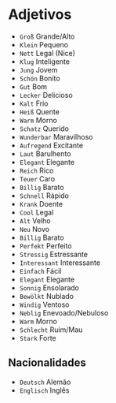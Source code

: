 # Adjetivos

-   `Groß` Grande/Alto
-   `Klein` Pequeno
-   `Nett` Legal (Nice)
-   `Klug` Inteligente
-   `Jung` Jovem
-   `Schön` Bonito
-   `Gut` Bom
-   `Lecker` Delicioso
-   `Kalt` Frio
-   `Heiß` Quente
-   `Warm` Morno
-   `Schatz` Querido
-   `Wunderbar` Maravilhoso
-   `Aufregend` Excitante
-   `Laut` Barulhento
-   `Elegant` Elegante
-   `Reich` Rico
-   `Teuer` Caro
-   `Billig` Barato
-   `Schnell` Rápido
-   `Krank` Doente
-   `Cool` Legal
-   `Alt` Velho
-   `Neu` Novo
-   `Billig` Barato
-   `Perfekt` Perfeito
-   `Stressig` Estressante
-   `Interessant` Interessante
-   `Einfach` Fácil
-   `Elegant` Elegante
-   `Sonnig` Ensolarado
-   `Bewölkt` Nublado
-   `Windig` Ventoso
-   `Neblig` Enevoado/Nebuloso
-   `Warm` Morno
-   `Schlecht` Ruim/Mau
-   `Stark` Forte

## Nacionalidades

-   `Deutsch` Alemão
-   `Englisch` Inglês
